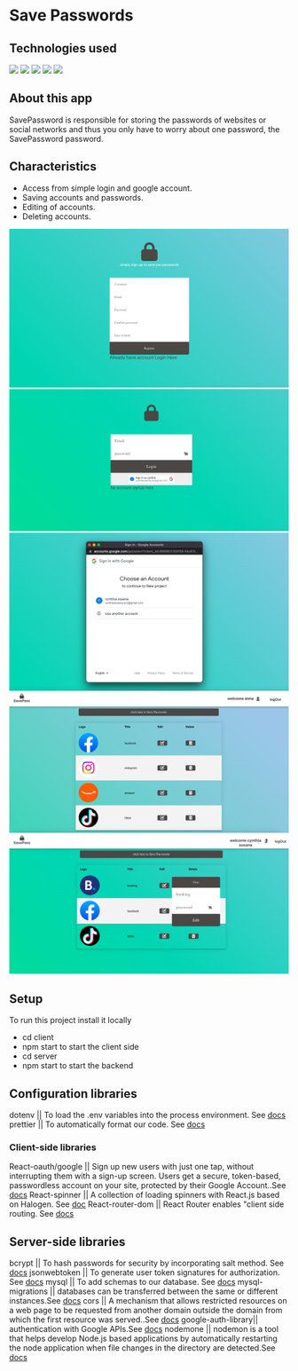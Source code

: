 # Save Passwords

## Technologies used 
 <img src = "https://img.shields.io/badge/NODEJS-6aa84f?style=for-the-badge&logo=Node.js&logoColor=white">   <img src = "https://img.shields.io/badge/CSS3-1572B6?style=for-the-badge&logo=css3&logoColor=white"> <img src = "https://img.shields.io/badge/ReactJs-61DAFB?style=for-the-badge&logo=react&logoColor=black">  <img src = "https://img.shields.io/badge/Mysql-eeeeee?style=for-the-badge&logo=MySql=black">  <img src = "https://img.shields.io/badge/Express-1572B6?style=for-the-badge&logo=Express&Color=black">
 <br/>

## About this app
SavePassword is responsible for storing the passwords of websites or social networks  and thus you only have to worry about one password, the SavePassword password.

## Characteristics
* Access from simple login and google account.
* Saving accounts and passwords.
* Editing of accounts.
* Deleting accounts.

<img  src='images/singup.png' >
<img  src='images/login.png' >
<img  src='images/loginwithgoogle.png' >
<img  src='images/homepage.png' >
<img  src='images/Edit.png' >

## Setup
To run this project install it locally 
* cd client 
* npm start to start the client side
* cd  server 
* npm start to start the backend

## Configuration libraries
dotenv || To load the .env variables into the process environment. See [docs](https://www.npmjs.com/package/dotenv)
prettier || To automatically format our code. See [docs](https://prettier.io/)

### Client-side libraries
React-oauth/google || Sign up new users with just one tap, without interrupting them with a sign-up screen. Users get a secure, token-based, passwordless account on your site, protected by their Google Account..See [docs](https://www.npmjs.com/package/@react-oauth/google)
React-spinner || A collection of loading spinners with React.js based on Halogen. See [doc](https://www.npmjs.com/package/react-spinners)
React-router-dom || React Router enables "client side routing. See [docs](https://reactrouter.com/en/main/start/overview)

## Server-side libraries
bcrypt || To hash passwords for security by incorporating salt method. See [docs](https://www.npmjs.com/package/bcrypt)
jsonwebtoken || To generate user token signatures for authorization. See [docs](https://www.npmjs.com/package/jsonwebtoken)
mysql || To add schemas to our database. See [docs](https://www.npmjs.com/package/mysql)
mysql-migrations || databases can be transferred between the same or different instances.See [docs](https://www.npmjs.com/package/mysql-migrations)
cors || A mechanism that allows restricted resources on a web page to be requested from another domain outside the domain from which the first resource was served..See [docs](https://www.npmjs.com/package/cors)
google-auth-library|| authentication with Google APIs.See [docs](https://www.npmjs.com/package/google-auth-library)
nodemone || nodemon is a tool that helps develop Node.js based applications by automatically restarting the node application when file changes in the directory are detected.See [docs](https://www.npmjs.com/package/nodemon)

